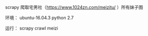 scrapy 爬取宅男社（https://www.1024zn.com/meizitu/ ）所有妹子图

环境：
ubuntu-16.04.3
python 2.7

运行：
scrapy crawl meizi
